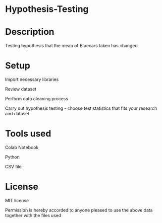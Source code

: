# Hypothesis-Testing

# Description #

Testing hypothesis that the mean of Bluecars taken has changed

# Setup #
Import necessary libraries

Review dataset

Perform data cleaning process

Carry out hypothesis testing - choose test statistics that fits your research and dataset

# Tools used #

Colab Notebook

Python

CSV file

# License #

MIT license

Permission is hereby accorded to anyone pleased to use the above data together with the files used
